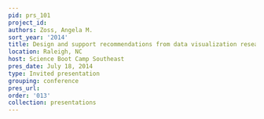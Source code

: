 ```yaml
---
pid: prs_101
project_id: 
authors: Zoss, Angela M.
sort_year: '2014'
title: Design and support recommendations from data visualization research
location: Raleigh, NC
host: Science Boot Camp Southeast
pres_date: July 18, 2014
type: Invited presentation
grouping: conference
pres_url: 
order: '013'
collection: presentations
---
```

